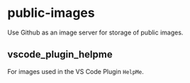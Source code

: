# public-images

Use Github as an image server for storage of public images.

## vscode_plugin_helpme

For images used in the VS Code Plugin `HelpMe`.
